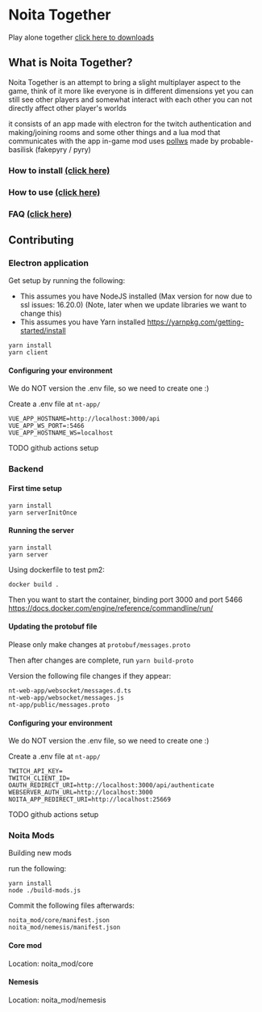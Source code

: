 
# Noita Together
Play alone together
[click here to downloads](https://github.com/Noita-Together/noita-together/releases)

## What is Noita Together?
Noita Together is an attempt to bring a slight multiplayer aspect to the game, think of it more like everyone is in different dimensions yet you can still see other players and somewhat interact with each other you can not directly affect other player's worlds

it consists of an app made with electron for the twitch authentication and making/joining rooms and some other things and a lua mod that communicates with the app in-game 
mod uses [pollws](https://github.com/probable-basilisk/pollws/) made by probable-basilisk (fakepyry / pyry)

### **How to install [(click here)](https://github.com/soler91/noita-together/wiki/Installation)**
### **How to use [(click here)](https://github.com/soler91/noita-together/wiki/Usage)**
### **FAQ [(click here)](https://github.com/soler91/noita-together/wiki/FAQ)**

## Contributing

### Electron application

Get setup by running the following:

- This assumes you have NodeJS installed (Max version for now due to ssl issues: 16.20.0) (Note, later when we update libraries we want to change this)
- This assumes you have Yarn installed https://yarnpkg.com/getting-started/install

```
yarn install
yarn client
```

#### Configuring your environment

We do NOT version the .env file, so we need to create one :)

Create a .env file at `nt-app/`
```env
VUE_APP_HOSTNAME=http://localhost:3000/api
VUE_APP_WS_PORT=:5466
VUE_APP_HOSTNAME_WS=localhost
```

TODO github actions setup


### Backend 

#### First time setup

```
yarn install
yarn serverInitOnce
```

#### Running the server

```
yarn install
yarn server
```

Using dockerfile to test pm2:
```
docker build .
```
Then you want to start the container, binding port 3000 and port 5466
https://docs.docker.com/engine/reference/commandline/run/

#### Updating the protobuf file

Please only make changes at `protobuf/messages.proto`

Then after changes are complete, run `yarn build-proto`

Version the following file changes if they appear:

```
nt-web-app/websocket/messages.d.ts
nt-web-app/websocket/messages.js
nt-app/public/messages.proto
```

#### Configuring your environment

We do NOT version the .env file, so we need to create one :)

Create a .env file at `nt-app/`
```env
TWITCH_API_KEY=
TWITCH_CLIENT_ID=
OAUTH_REDIRECT_URI=http://localhost:3000/api/authenticate
WEBSERVER_AUTH_URL=http://localhost:3000
NOITA_APP_REDIRECT_URI=http://localhost:25669
```

TODO github actions setup

### Noita Mods

Building new mods

run the following:

```
yarn install
node ./build-mods.js
```

Commit the following files afterwards:

```
noita_mod/core/manifest.json
noita_mod/nemesis/manifest.json
```

#### Core mod

Location: noita_mod/core

#### Nemesis

Location: noita_mod/nemesis


